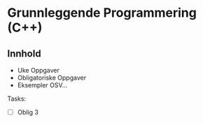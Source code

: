 # Grunnleggende Programmering (C++)
## Innhold
* Uke Oppgaver
* Obligatoriske Oppgaver
* Eksempler OSV...

Tasks:
- [ ] Oblig 3